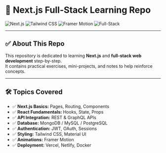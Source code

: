 # 🚀 Next.js Full-Stack Learning Repo

![Next.js](https://img.shields.io/badge/Next.js-000000?style=for-the-badge&logo=next.js&logoColor=white)
![Tailwind CSS](https://img.shields.io/badge/Tailwind_CSS-06B6D4?style=for-the-badge&logo=tailwind-css&logoColor=white)
![Framer Motion](https://img.shields.io/badge/Framer_Motion-0055FF?style=for-the-badge&logo=framer&logoColor=white)
![Full-Stack](https://img.shields.io/badge/Full_Stack-FF69B4?style=for-the-badge)

---

## ✅ About This Repo

This repository is dedicated to learning **Next.js** and **full-stack web development** step-by-step.  
It contains practical exercises, mini-projects, and notes to help reinforce concepts.

---

## 🛠️ Topics Covered

- ✅ **Next.js Basics:** Pages, Routing, Components  
- ✅ **React Fundamentals:** Hooks, State, Props  
- ✅ **API Integration:** REST & GraphQL APIs  
- ✅ **Database:** MongoDB / MySQL / PostgreSQL  
- ✅ **Authentication:** JWT, OAuth, Sessions  
- ✅ **Styling:** Tailwind CSS, Material UI  
- ✅ **Animations:** Framer Motion  
- ✅ **Deployment:** Vercel, Netlify, Docker  



